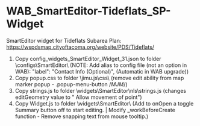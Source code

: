 # WAB_SmartEditor-Tideflats_SP-Widget
SmartEditor widget for Tideflats Subarea Plan: https://wspdsmap.cityoftacoma.org/website/PDS/Tideflats/

1. Copy config_widgets_SmartEditor_Widget_31.json to folder \configs\SmartEditor\ (NOTE: Add alias to config file (not an option in WAB):  "label": "Contact Info (Optional)",  (Automatic in WAB upgrade))
2. Copy popup.css to folder \jimu.js\css\ (remove edit ability from map marker popup - .popup-menu-button /*MJM*/)
3. Copy strings.js to folder \widgets\SmartEditor\nls\strings.js (changes editGeometry value to " Allow movement of point") 
4. Copy Widget.js to folder \widgets\SmartEditor\ (Add to onOpen a toggle Summary button off to start editing. | Modify  _workBeforeCreate function - Remove snapping text from mouse tooltip.)

